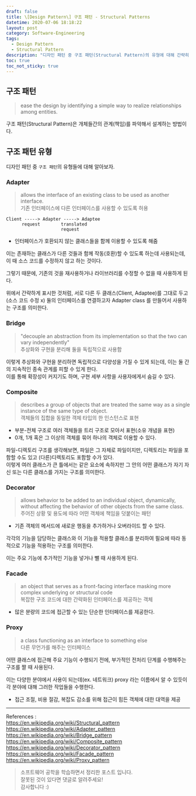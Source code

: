 ```yaml
---
draft: false
title: \[Design Pattern\] 구조 패턴 - Structural Patterns
datetime: 2020-07-06 18:18:22
layout: post
category: Software-Engineering
tags: 
  - Design Pattern
  - Structural Pattern
description: "디자인 패턴 중 구조 패턴(Structural Pattern)의 유형에 대해 간략히 정리합니다."
toc: true
toc_not_sticky: true
---
```


## 구조 패턴

> ease the design by identifying a simple way to realize relationships among entities.  

구조 패턴(Structural Pattern)은 개체들간의 관계(책임)를 파악해서 설계하는 방법이다.

## 구조 패턴 유형

디자인 패턴 중 `구조 패턴`의 유형들에 대해 알아보자.

### Adapter

> allows the interface of an existing class to be used as another interface.  
> 기존 인터페이스에 다른 인터페이스를 사용할 수 있도록 허용

```
Client -----> Adapter -----> Adaptee
      request        translated
                     request
```

- 인터페이스가 호환되지 않는 클래스들을 함께 이용할 수 있도록 해줌

이는 존재하는 클래스가 다른 것들과 함께 작동(호환)할 수 있도록 하는데 사용되는데, 이 때 소스 코드를 수정하지 않고 하는 것이다.  

그렇기 때문에, 기존의 것을 재사용하거나 라이브러리를 수정할 수 없을 때 사용하게 된다.  

위에서 간략하게 표시한 것처럼, 서로 다른 두 클래스(Client, Adaptee)를 그대로 두고(소스 코드 수정 x) 둘의 인터페이스를 연결하고자 Adapter class 를 만들어서 사용하는 구조를 의미한다.

### Bridge

> "decouple an abstraction from its implementation so that the two can vary independently"  
> 추상화와 구현을 분리해 둘을 독립적으로 사용함  

이렇게 추상화와 구현을 분리하면 독립적으로 다양성을 가질 수 있게 되는데, 이는 둘 간의 지속적인 종속 관계를 피할 수 있게 한다.  
이를 통해 확장성이 커지기도 하며, 구현 세부 사항을 사용자에게서 숨길 수 있다.

### Composite

> describes a group of objects that are treated the same way as a single instance of the same type of object.  
> 객체들의 집합을 동일한 객체 타입의 한 인스턴스로 표현  

- 부분-전체 구조로 여러 객체들을 트리 구조로 모아서 표현(소유 개념을 표현)
- 0개, 1개 혹은 그 이상의 객체를 묶어 하나의 객체로 이용할 수 있다.

파일-디렉토리 구조를 생각해보면, 파일은 그 자체로 파일이지만, 디렉토리는 파일을 포함할 수도 있고 (다른)디렉토리도 포함할 수가 있다.  
이렇게 여러 클래스가 큰 틀에서는 같은 요소에 속하지만 그 안의 어떤 클래스가 자기 자신 또는 다른 클래스를 가지는 구조를 의미한다.

### Decorator

> allows behavior to be added to an individual object, dynamically, without affecting the behavior of other objects from the same class.  
> 주어진 상황 및 용도에 따라 어떤 객체에 책임을 덧붙이는 패턴  

- 기존 객체의 메서드에 새로운 행동을 추가하거나 오버라이드 할 수 있다.

각각의 기능을 담당하는 클래스와 이 기능을 적용할 클래스를 분리하여 필요에 따라 동적으로 기능을 적용하는 구조를 의미한다.  

이는 주요 기능에 추가적인 기능을 넣거나 뺄 때 사용하게 된다.

### Facade

> an object that serves as a front-facing interface masking more complex underlying or structural code  
> 복잡한 구조 코드에 대한 간략화된 인터페이스를 제공하는 객체

- 많은 분량의 코드에 접근할 수 있는 단순한 인터페이스를 제공한다.

### Proxy

> a class functioning as an interface to something else  
> 다른 무언가를 해주는 인터페이스

어떤 클래스에 접근해 주요 기능이 수행되기 전에, 부가적인 전처리 단계를 수행해주는 구조를 짤 때 사용된다.  

이는 다양한 분야에서 사용이 되는데(ex. 네트워크) proxy 라는 이름에서 알 수 있듯이 각 분야에 대해 그러한 작업들을 수행한다.

- 접근 조절, 비용 절감, 복잡도 감소를 위해 접근이 힘든 객체에 대한 대역을 제공

---

References :  
https://en.wikipedia.org/wiki/Structural_pattern  
https://en.wikipedia.org/wiki/Adapter_pattern  
https://en.wikipedia.org/wiki/Bridge_pattern  
https://en.wikipedia.org/wiki/Composite_pattern  
https://en.wikipedia.org/wiki/Decorator_pattern  
https://en.wikipedia.org/wiki/Facade_pattern  
https://en.wikipedia.org/wiki/Proxy_pattern  

> 소프트웨어 공학을 학습하면서 정리한 포스트 입니다.  
> 잘못된 것이 있다면 댓글로 알려주세요!  
> 감사합니다 :)